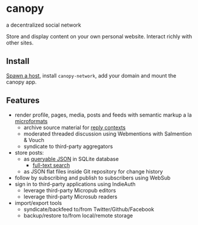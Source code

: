 # canopy
a decentralized social network

Store and display content on your own personal website. Interact richly
with other sites.

## Install

[Spawn a host](https://gh.ost.lol), install `canopy-network`, add your
domain and mount the canopy app.

## Features

* render profile, pages, media, posts and feeds with semantic markup a la [microformats](https://indieweb.org/microformats)
  * archive source material for [reply contexts](https://indieweb.org/reply-context)
  * moderated threaded discussion using Webmentions with Salmention & Vouch
  * syndicate to third-party aggregators
* store posts:
  * as [queryable JSON](https://www.sqlite.org/json1.html) in SQLite database
    * [full-text search](https://www.sqlite.org/fts5.html)
  * as JSON flat files inside Git repository for change history
* follow by subscribing and publish to subscribers using WebSub
* sign in to third-party applications using IndieAuth
  * leverage third-party Micropub editors
  * leverage third-party Microsub readers
* import/export tools
  * syndicate/backfeed to/from Twitter/Github/Facebook
  * backup/restore to/from local/remote storage
